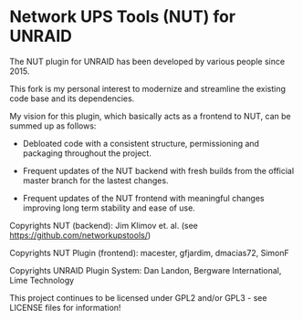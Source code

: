 Network UPS Tools (NUT) for UNRAID
================

The NUT plugin for UNRAID has been developed by various people since 2015.

This fork is my personal interest to modernize and streamline the existing code base and its dependencies.

My vision for this plugin, which basically acts as a frontend to NUT, can be summed up as follows:

* Debloated code with a consistent structure, permissioning and packaging throughout the project.

* Frequent updates of the NUT backend with fresh builds from the official master branch for the lastest changes.

* Frequent updates of the NUT frontend with meaningful changes improving long term stability and ease of use.

Copyrights NUT (backend): Jim Klimov et. al. (see https://github.com/networkupstools/)

Copyrights NUT Plugin (frontend): macester, gfjardim, dmacias72, SimonF

Copyrights UNRAID Plugin System: Dan Landon, Bergware International, Lime Technology 

This project continues to be licensed under GPL2 and/or GPL3 - see LICENSE files for information!
